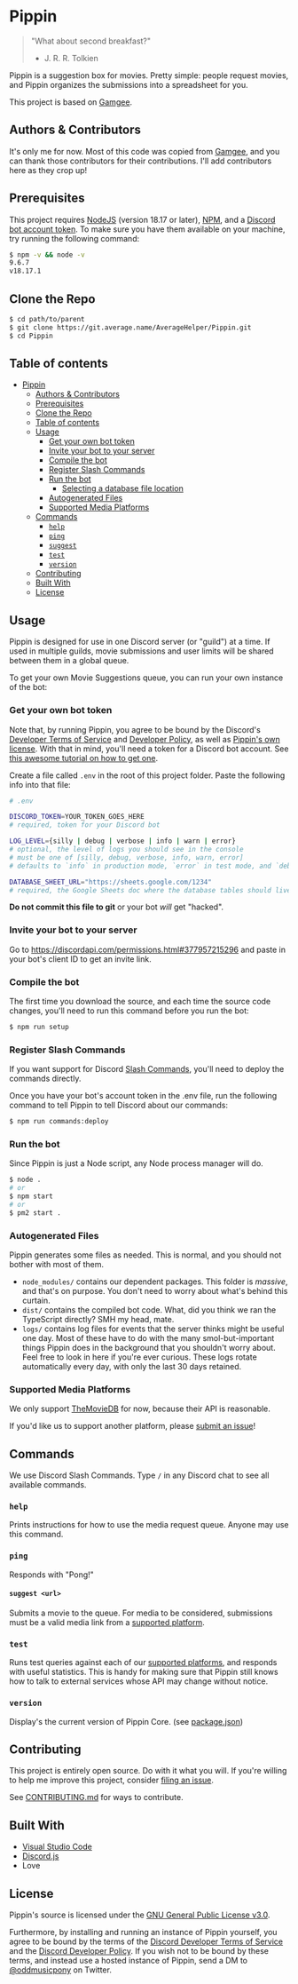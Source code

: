 # Pippin

> "What about second breakfast?"
>
> - J. R. R. Tolkien

Pippin is a suggestion box for movies. Pretty simple: people request movies, and Pippin organizes the submissions into a spreadsheet for you.

This project is based on [Gamgee](https://github.com/AverageHelper/Gamgee).

## Authors & Contributors

It's only me for now. Most of this code was copied from [Gamgee](https://github.com/AverageHelper/Gamgee), and you can thank those contributors for their contributions. I'll add contributors here as they crop up!

## Prerequisites

This project requires [NodeJS](https://nodejs.org/) (version 18.17 or later), [NPM](https://npmjs.org/), and a [Discord bot account token](https://www.howtogeek.com/364225/how-to-make-your-own-discord-bot/).
To make sure you have them available on your machine,
try running the following command:

```sh
$ npm -v && node -v
9.6.7
v18.17.1
```

## Clone the Repo

```sh
$ cd path/to/parent
$ git clone https://git.average.name/AverageHelper/Pippin.git
$ cd Pippin
```

## Table of contents

- [Pippin](#Pippin)
  - [Authors & Contributors](#authors--contributors)
  - [Prerequisites](#prerequisites)
  - [Clone the Repo](#clone-the-repo)
  - [Table of contents](#table-of-contents)
  - [Usage](#usage)
    - [Get your own bot token](#get-your-own-bot-token)
    - [Invite your bot to your server](#invite-your-bot-to-your-server)
    - [Compile the bot](#compile-the-bot)
    - [Register Slash Commands](#register-slash-commands)
    - [Run the bot](#run-the-bot)
      - [Selecting a database file location](#selecting-a-database-file-location)
    - [Autogenerated Files](#autogenerated-files)
    - [Supported Media Platforms](#supported-media-platforms)
  - [Commands](#commands)
    - [`help`](#help)
    - [`ping`](#ping)
    - [`suggest`](#suggest-url)
    - [`test`](#test)
    - [`version`](#version)
  - [Contributing](#contributing)
  - [Built With](#built-with)
  - [License](#license)

## Usage

Pippin is designed for use in one Discord server (or "guild") at a time. If used in multiple guilds, movie submissions and user limits will be shared between them in a global queue.

To get your own Movie Suggestions queue, you can run your own instance of the bot:

### Get your own bot token

Note that, by running Pippin, you agree to be bound by the Discord's [Developer Terms of Service](https://support-dev.discord.com/hc/en-us/articles/8562894815383) and [Developer Policy](https://support-dev.discord.com/hc/en-us/articles/8563934450327), as well as [Pippin's own license](/LICENSE). With that in mind, you'll need a token for a Discord bot account. See [this awesome tutorial on how to get one](https://www.howtogeek.com/364225/how-to-make-your-own-discord-bot/).

Create a file called `.env` in the root of this project folder. Paste the following info into that file:

```sh
# .env

DISCORD_TOKEN=YOUR_TOKEN_GOES_HERE
# required, token for your Discord bot

LOG_LEVEL={silly | debug | verbose | info | warn | error}
# optional, the level of logs you should see in the console
# must be one of [silly, debug, verbose, info, warn, error]
# defaults to `info` in production mode, `error` in test mode, and `debug` in any other mode

DATABASE_SHEET_URL="https://sheets.google.com/1234"
# required, the Google Sheets doc where the database tables should live.
```

**Do not commit this file to git** or your bot _will_ get "hacked".

### Invite your bot to your server

Go to https://discordapi.com/permissions.html#377957215296 and paste in your bot's client ID to get an invite link.

### Compile the bot

The first time you download the source, and each time the source code changes, you'll need to run this command before you run the bot:

```sh
$ npm run setup
```

### Register Slash Commands

If you want support for Discord [Slash Commands](https://support.discord.com/hc/en-us/articles/1500000368501-Slash-Commands-FAQ), you'll need to deploy the commands directly.

Once you have your bot's account token in the .env file, run the following command to tell Pippin to tell Discord about our commands:

```sh
$ npm run commands:deploy
```

### Run the bot

Since Pippin is just a Node script, any Node process manager will do.

```sh
$ node .
# or
$ npm start
# or
$ pm2 start .
```

### Autogenerated Files

Pippin generates some files as needed. This is normal, and you should not bother with most of them.

- `node_modules/` contains our dependent packages. This folder is _massive_, and that's on purpose. You don't need to worry about what's behind this curtain.
- `dist/` contains the compiled bot code. What, did you think we ran the TypeScript directly? SMH my head, mate.
- `logs/` contains log files for events that the server thinks might be useful one day. Most of these have to do with the many smol-but-important things Pippin does in the background that you shouldn't worry about. Feel free to look in here if you're ever curious. These logs rotate automatically every day, with only the last 30 days retained.

### Supported Media Platforms

We only support [TheMovieDB](https://www.themoviedb.org/) for now, because their API is reasonable.

If you'd like us to support another platform, please [submit an issue](https://git.average.name/AverageHelper/Pippin/issues/new?template=.github%2fISSUE_TEMPLATE%2ffeature_request.md)!

## Commands

We use Discord Slash Commands. Type `/` in any Discord chat to see all available commands.

### `help`

Prints instructions for how to use the media request queue. Anyone may use this command.

### `ping`

Responds with "Pong!"

#### `suggest <url>`

Submits a movie to the queue. For media to be considered, submissions must be a valid media link from a [supported platform](#supported-music-platforms).

### `test`

Runs test queries against each of our [supported platforms](#supported-music-platforms), and responds with useful statistics. This is handy for making sure that Pippin still knows how to talk to external services whose API may change without notice.

### `version`

Display's the current version of Pippin Core. (see [package.json](https://git.average.name/AverageHelper/Pippin/src/branch/main/package.json#L3))

## Contributing

This project is entirely open source. Do with it what you will. If you're willing to help me improve this project, consider [filing an issue](https://git.average.name/AverageHelper/Pippin/issues/new/choose).

See [CONTRIBUTING.md](/CONTRIBUTING.md) for ways to contribute.

## Built With

- [Visual Studio Code](https://code.visualstudio.com/)
- [Discord.js](https://discord.js.org/)
- Love

## License

Pippin's source is licensed under the [GNU General Public License v3.0](LICENSE).

Furthermore, by installing and running an instance of Pippin yourself, you agree
to be bound by the terms of the [Discord Developer Terms of Service](https://support-dev.discord.com/hc/en-us/articles/8562894815383) and the [Discord Developer Policy](https://support-dev.discord.com/hc/en-us/articles/8563934450327). If you wish not to be bound by these terms, and instead use a hosted instance of Pippin, send a DM to [@oddmusicpony](https://twitter.com/oddmusicpony) on Twitter.
